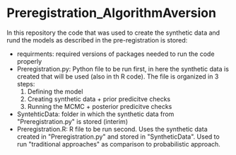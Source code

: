 # Preregistration_AlgorithmAversion

In this repository the code that was used to create the synthetic data and rund the models as described in the pre-registration is stored:

- requirments: required versions of packages needed to run the code properly
- Preregistration.py: Python file to be run first, in here the synthetic data is created that will be used (also in th R code).
    The file is organized in 3 steps:   
    1. Defining the model
    2. Creating synthetic data + prior predicitve checks
    3. Running the MCMC + posterior predicitve checks
- SyntehticData: folder in which the synthetic data from "Preregistration.py" is stored (interim)
- Preregistration.R: R file to be run second. Uses the synthetic data created in "Preregistration.py" and stored in "SyntheticData". Used to run "traditional approaches" as comparison to probabilistic approach.
